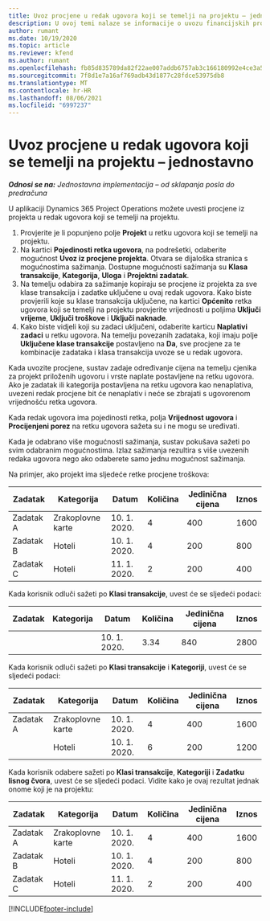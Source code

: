 ```yaml
---
title: Uvoz procjene u redak ugovora koji se temelji na projektu – jednostavno
description: U ovoj temi nalaze se informacije o uvozu financijskih procjena iz projekta u redak ugovora.
author: rumant
ms.date: 10/19/2020
ms.topic: article
ms.reviewer: kfend
ms.author: rumant
ms.openlocfilehash: fb85d835789da82f22ae007addb6757ab3c166180992e4ce3a5c85606be6671d
ms.sourcegitcommit: 7f8d1e7a16af769adb43d1877c28fdce53975db8
ms.translationtype: MT
ms.contentlocale: hr-HR
ms.lasthandoff: 08/06/2021
ms.locfileid: "6997237"
---
```

# <a name="import-an-estimate-to-a-project-based-contract-line---lite"></a>Uvoz procjene u redak ugovora koji se temelji na projektu – jednostavno

_**Odnosi se na:** Jednostavna implementacija – od sklapanja posla do predračuna_

U aplikaciji Dynamics 365 Project Operations možete uvesti procjene iz projekta u redak ugovora koji se temelji na projektu.

1. Provjerite je li popunjeno polje **Projekt** u retku ugovora koji se temelji na projektu.
2. Na kartici **Pojedinosti retka ugovora**, na podrešetki, odaberite mogućnost **Uvoz iz procjene projekta**. Otvara se dijaloška stranica s mogućnostima sažimanja. Dostupne mogućnosti sažimanja su **Klasa transakcije**, **Kategorija**, **Uloga** i **Projektni zadatak**.
3. Na temelju odabira za sažimanje kopiraju se procjene iz projekta za sve klase transakcija i zadatke uključene u ovaj redak ugovora. Kako biste provjerili koje su klase transakcija uključene, na kartici **Općenito** retka ugovora koji se temelji na projektu provjerite vrijednosti u poljima **Uključi vrijeme**, **Uključi troškove** i **Uključi naknade**. 
4. Kako biste vidjeli koji su zadaci uključeni, odaberite karticu **Naplativi zadaci** u retku ugovora. Na temelju povezanih zadataka, koji imaju polje **Uključene klase transakcije** postavljeno na **Da**, sve procjene za te kombinacije zadataka i klasa transakcija uvoze se u redak ugovora.

Kada uvozite procjene, sustav zadaje određivanje cijena na temelju cjenika za projekt priloženih ugovoru i vrste naplate postavljene na retku ugovora. Ako je zadatak ili kategorija postavljena na retku ugovora kao nenaplativa, uvezeni redak procjene bit će nenaplativ i neće se zbrajati s ugovorenom vrijednošću retka ugovora.

Kada redak ugovora ima pojedinosti retka, polja **Vrijednost ugovora** i **Procijenjeni porez** na retku ugovora sažeta su i ne mogu se uređivati.

Kada je odabrano više mogućnosti sažimanja, sustav pokušava sažeti po svim odabranim mogućnostima. Izlaz sažimanja rezultira s više uvezenih redaka ugovora nego ako odaberete samo jednu mogućnost sažimanja.

Na primjer, ako projekt ima sljedeće retke procjene troškova:

| Zadatak | Kategorija | Datum | Količina | Jedinična cijena | Iznos |
| --- | --- | --- | --- | --- | --- |
| Zadatak A | Zrakoplovne karte | 10. 1. 2020. | 4 | 400 | 1600 |
| Zadatak B | Hoteli | 10. 1. 2020. | 4 | 200 | 800 |
| Zadatak C | Hoteli | 11. 1. 2020. | 2 | 200 | 400 |

Kada korisnik odluči sažeti po **Klasi transakcije**, uvest će se sljedeći podaci:

| Zadatak | Kategorija | Datum | Količina | Jedinična cijena | Iznos |
| --- | --- | --- | --- | --- | --- |
| &nbsp; | &nbsp; | 10. 1. 2020. | 3.34 | 840 | 2800 |

Kada korisnik odluči sažeti po **Klasi transakcije** i **Kategoriji**, uvest će se sljedeći podaci:

| Zadatak | Kategorija | Datum | Količina | Jedinična cijena | Iznos |
| --- | --- | --- | --- | --- | --- |
| Zadatak A | Zrakoplovne karte | 10. 1. 2020. | 4 | 400 | 1600 |
| &nbsp;| Hoteli | 10. 1. 2020. | 6 | 200 | 1200 |

Kada korisnik odabere sažeti po **Klasi transakcije**, **Kategoriji** i **Zadatku lisnog čvora**, uvest će se sljedeći podaci. Vidite kako je ovaj rezultat jednak onome koji je na projektu:

| Zadatak | Kategorija | Datum | Količina | Jedinična cijena | Iznos |
| --- | --- | --- | --- | --- | --- |
| Zadatak A | Zrakoplovne karte | 10. 1. 2020. | 4 | 400 | 1600 |
| Zadatak B | Hoteli | 10. 1. 2020. | 4 | 200 | 800 |
| Zadatak C | Hoteli | 11. 1. 2020. | 2 | 200 | 400 |


[!INCLUDE[footer-include](../../includes/footer-banner.md)]